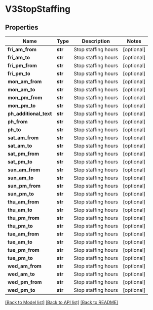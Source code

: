 # V3StopStaffing

## Properties
Name | Type | Description | Notes
------------ | ------------- | ------------- | -------------
**fri_am_from** | **str** | Stop staffing hours | [optional] 
**fri_am_to** | **str** | Stop staffing hours | [optional] 
**fri_pm_from** | **str** | Stop staffing hours | [optional] 
**fri_pm_to** | **str** | Stop staffing hours | [optional] 
**mon_am_from** | **str** | Stop staffing hours | [optional] 
**mon_am_to** | **str** | Stop staffing hours | [optional] 
**mon_pm_from** | **str** | Stop staffing hours | [optional] 
**mon_pm_to** | **str** | Stop staffing hours | [optional] 
**ph_additional_text** | **str** | Stop staffing hours | [optional] 
**ph_from** | **str** | Stop staffing hours | [optional] 
**ph_to** | **str** | Stop staffing hours | [optional] 
**sat_am_from** | **str** | Stop staffing hours | [optional] 
**sat_am_to** | **str** | Stop staffing hours | [optional] 
**sat_pm_from** | **str** | Stop staffing hours | [optional] 
**sat_pm_to** | **str** | Stop staffing hours | [optional] 
**sun_am_from** | **str** | Stop staffing hours | [optional] 
**sun_am_to** | **str** | Stop staffing hours | [optional] 
**sun_pm_from** | **str** | Stop staffing hours | [optional] 
**sun_pm_to** | **str** | Stop staffing hours | [optional] 
**thu_am_from** | **str** | Stop staffing hours | [optional] 
**thu_am_to** | **str** | Stop staffing hours | [optional] 
**thu_pm_from** | **str** | Stop staffing hours | [optional] 
**thu_pm_to** | **str** | Stop staffing hours | [optional] 
**tue_am_from** | **str** | Stop staffing hours | [optional] 
**tue_am_to** | **str** | Stop staffing hours | [optional] 
**tue_pm_from** | **str** | Stop staffing hours | [optional] 
**tue_pm_to** | **str** | Stop staffing hours | [optional] 
**wed_am_from** | **str** | Stop staffing hours | [optional] 
**wed_am_to** | **str** | Stop staffing hours | [optional] 
**wed_pm_from** | **str** | Stop staffing hours | [optional] 
**wed_pm_to** | **str** | Stop staffing hours | [optional] 

[[Back to Model list]](../README.md#documentation-for-models) [[Back to API list]](../README.md#documentation-for-api-endpoints) [[Back to README]](../README.md)


